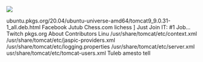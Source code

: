 ![](Maszyny/Linux/Tabby/Pasted%20image%2020210909213655.png)

ubuntu.pkgs.org/20.04/ubuntu-universe-amd64/tomcat9_9.0.31-1_all.deb.html
Facebook Jutub Chess.com lichess ] Just Join IT: #1 Job... Twitch
pkgs.org About Contributors Linu
/usr/share/tomcat/etc/context.xml
/usr/share/tomcat/etc/jaspic-providers.xml
/usr/share/tomcat/etc/logging.properties
/usr/share/tomcat/etc/server.xml
usr/share/tomcat/etc/tomcat-users.xml
Tuleb
amesto tell

